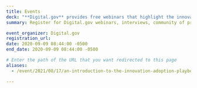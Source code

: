 ```yaml
---
title: Events
deck: "**Digital.gov** provides free webinars that highlight the innovations, case studies, tools, and resources people in government need most."
summary: Register for Digital.gov webinars, interviews, community of practice meetings, and other events with digital leaders from across the public and private sectors.

event_organizer: Digital.gov
registration_url: 
date: 2020-09-09 08:44:00 -0500
end_date: 2020-09-09 08:44:00 -0500

# Enter the path of the URL that you want redirected to this page
aliases:
  - /event/2021/08/17/an-introduction-to-the-innovation-adoption-playbook/

---
```

